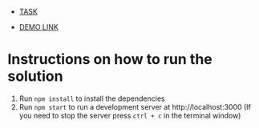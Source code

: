  - [TASK](https://drive.google.com/file/d/1qYTKMXrVVsnes8M1KxTnscWfHZIaH4cW/view)
 
 - [DEMO LINK](https://alexazalor.github.io/Task-with-list-of-posts/)

# Instructions on how to run the solution

1. Run `npm install` to install the dependencies
2. Run `npm start` to run a development server at http://localhost:3000 (If you need to stop the server press `ctrl + c` in the terminal window)

